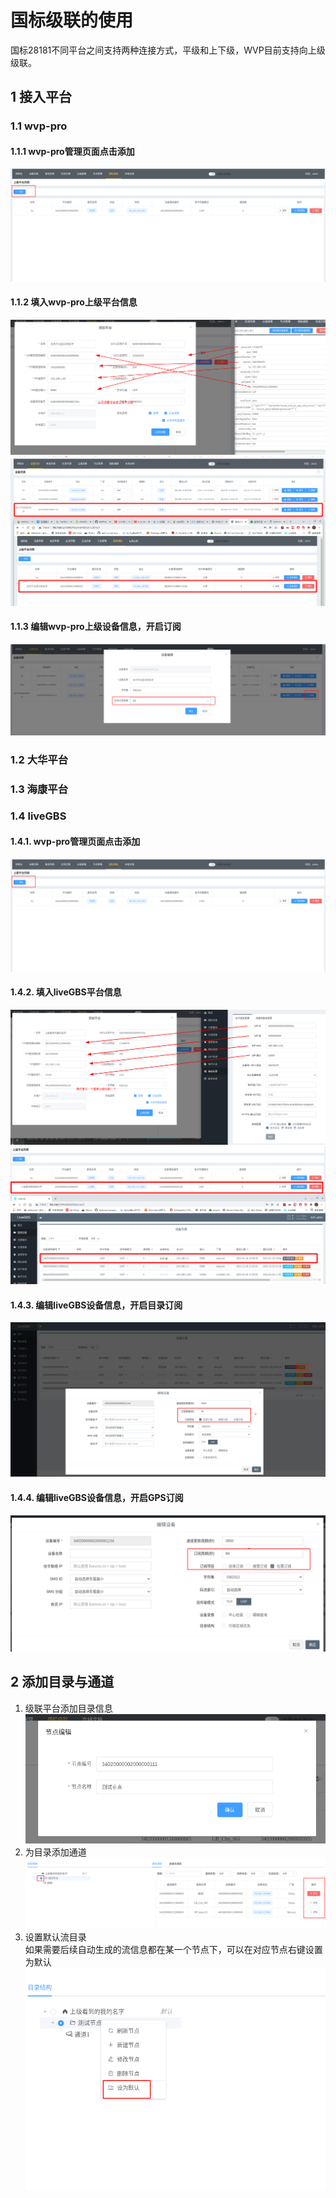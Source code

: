 <!-- 国标级联的使用 -->
# 国标级联的使用
国标28181不同平台之间支持两种连接方式，平级和上下级，WVP目前支持向上级级联。
## 1 接入平台
### 1.1 wvp-pro
#### 1.1.1 wvp-pro管理页面点击添加
   ![cascade1](_media/cascade1.png)
#### 1.1.2 填入wvp-pro上级平台信息
   ![cascade1](_media/img_4.png)
   ![cascade1](_media/img_5.png)
#### 1.1.3 编辑wvp-pro上级设备信息，开启订阅
   ![cascade1](_media/img_6.png)
### 1.2 大华平台
### 1.3 海康平台
### 1.4 liveGBS
#### 1.4.1. wvp-pro管理页面点击添加  
   ![添加](_media/cascade1.png)
#### 1.4.2. 填入liveGBS平台信息  
   ![填入liveGBS平台信息1](_media/cascade2.png)
   ![填入liveGBS平台信息2](_media/cascade3.png)
#### 1.4.3. 编辑liveGBS设备信息，开启目录订阅  
   ![cascade1](_media/cascade4.png)  
#### 1.4.4. 编辑liveGBS设备信息，开启GPS订阅  
   ![cascade1](_media/img_7.png)

## 2 添加目录与通道
1. 级联平台添加目录信息  
   ![cascade1](_media/img_1.png)
2. 为目录添加通道  
   ![cascade1](_media/img_2.png)
3. 设置默认流目录   
如果需要后续自动生成的流信息都在某一个节点下，可以在对应节点右键设置为默认  
   ![cascade1](_media/img_3.png)

